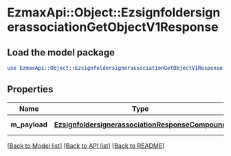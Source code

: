 # EzmaxApi::Object::EzsignfoldersignerassociationGetObjectV1Response

## Load the model package
```perl
use EzmaxApi::Object::EzsignfoldersignerassociationGetObjectV1Response;
```

## Properties
Name | Type | Description | Notes
------------ | ------------- | ------------- | -------------
**m_payload** | [**EzsignfoldersignerassociationResponseCompound**](EzsignfoldersignerassociationResponseCompound.md) | Payload for GET /1/object/ezsignfoldersignerassociation/{pkiEzsignfoldersignerassociationID} | 

[[Back to Model list]](../README.md#documentation-for-models) [[Back to API list]](../README.md#documentation-for-api-endpoints) [[Back to README]](../README.md)


